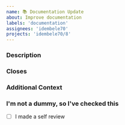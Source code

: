 ```yaml
---
name: 📚 Documentation Update
about: Improve documentation
labels: 'documentation'
assignees: 'idembele70'
projects: 'idembele70/8'
---
```


### Description
<!-- Provide a brief description of the changes introduced to the documentation in your changes -->

### Closes
<!-- The list of issues that this PR resolves or fixes. -->
<!-- Closes: #45 -->

### Additional Context
<!-- Add any other context or screenshot about the PR here. -->

### I'm not a dummy, so I've checked this
- [ ] I made a self review